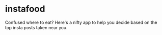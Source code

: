 # instafood
Confused where to eat? Here's a nifty app to help you decide based on the top insta posts taken near you.
